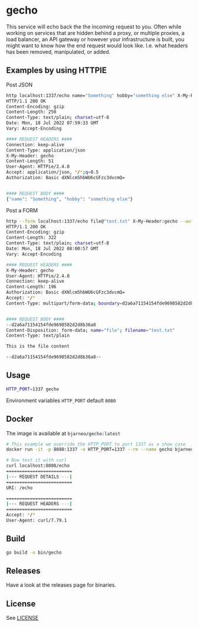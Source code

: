 # gecho

This service will echo back the the incoming request to you. Often while working on services that are hidden behind a proxy, or multiple proxies, a load balancer, an API gateway or however your infrastructure is built, you might want to know how the end request would look like. I.e. what headers has been removed, manipulated, or added.

## Examples by using HTTPIE

Post JSON

```bash
http localhost:1337/echo name="Something" hobby="something else" X-My-Header:gecho --auth username:password
HTTP/1.1 200 OK
Content-Encoding: gzip
Content-Length: 250
Content-Type: text/plain; charset=utf-8
Date: Mon, 18 Jul 2022 07:59:33 GMT
Vary: Accept-Encoding

#### REQUEST HEADERS ####
Connection: keep-alive
Content-Type: application/json
X-My-Header: gecho
Content-Length: 51
User-Agent: HTTPie/2.4.0
Accept: application/json, */*;q=0.5
Authorization: Basic dXNlcm5hbWU6cGFzc3dvcmQ=


#### REQUEST BODY ####
{"name": "Something", "hobby": "something else"}
```

Post a FORM

```bash
http --form localhost:1337/echo file@"test.txt" X-My-Header:gecho --auth username:password
HTTP/1.1 200 OK
Content-Encoding: gzip
Content-Length: 322
Content-Type: text/plain; charset=utf-8
Date: Mon, 18 Jul 2022 08:00:57 GMT
Vary: Accept-Encoding

#### REQUEST HEADERS ####
X-My-Header: gecho
User-Agent: HTTPie/2.4.0
Connection: keep-alive
Content-Length: 196
Authorization: Basic dXNlcm5hbWU6cGFzc3dvcmQ=
Accept: */*
Content-Type: multipart/form-data; boundary=d2a6a71154154fde9698582d2d8b36a8


#### REQUEST BODY ####
--d2a6a71154154fde9698582d2d8b36a8
Content-Disposition: form-data; name="file"; filename="test.txt"
Content-Type: text/plain

This is the file content

--d2a6a71154154fde9698582d2d8b36a8--
```

## Usage

```bash
HTTP_PORT=1337 gecho
```

Environment variables
`HTTP_PORT` default `8080`

## Docker

The image is available at `bjarneo/gecho:latest`

```bash
# This example we override the HTTP_PORT to port 1337 as a show case
docker run -it -p 8080:1337 -e HTTP_PORT=1337 --rm --name gecho bjarneo/gecho:latest

# Now test it with curl
curl localhost:8080/echo
=========================
|--- REQUEST DETAILS ---|
=========================
URI: /echo

=========================
|--- REQUEST HEADERS ---|
=========================
Accept: */*
User-Agent: curl/7.79.1
```

## Build

```bash
go build -o bin/gecho
```

## Releases

Have a look at the releases page for binaries.

## License

See [LICENSE](LICENSE)
